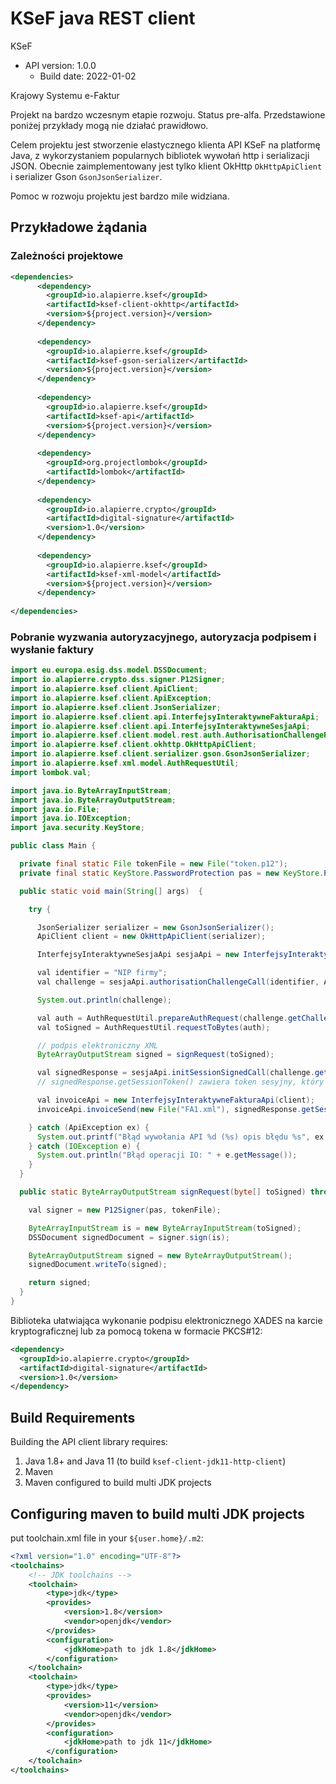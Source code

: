 # KSeF java REST client

KSeF
- API version: 1.0.0
  - Build date: 2022-01-02

Krajowy Systemu e-Faktur

Projekt na bardzo wczesnym etapie rozwoju. Status pre-alfa. Przedstawione poniżej przykłady mogą nie działać prawidłowo. 

Celem projektu jest stworzenie elastycznego klienta API KSeF na platformę Java, z wykorzystaniem 
popularnych bibliotek wywołań http i serializacji JSON.  Obecnie zaimplementowany jest tylko klient OkHttp `OkHttpApiClient` i serializer Gson `GsonJsonSerializer`.

Pomoc w rozwoju projektu jest bardzo mile widziana. 

## Przykładowe żądania

### Zależności projektowe

````xml
<dependencies>
      <dependency>
        <groupId>io.alapierre.ksef</groupId>
        <artifactId>ksef-client-okhttp</artifactId>
        <version>${project.version}</version>
      </dependency>
    
      <dependency>
        <groupId>io.alapierre.ksef</groupId>
        <artifactId>ksef-gson-serializer</artifactId>
        <version>${project.version}</version>
      </dependency>
    
      <dependency>
        <groupId>io.alapierre.ksef</groupId>
        <artifactId>ksef-api</artifactId>
        <version>${project.version}</version>
      </dependency>
    
      <dependency>
        <groupId>org.projectlombok</groupId>
        <artifactId>lombok</artifactId>
      </dependency>
    
      <dependency>
        <groupId>io.alapierre.crypto</groupId>
        <artifactId>digital-signature</artifactId>
        <version>1.0</version>
      </dependency>
    
      <dependency>
        <groupId>io.alapierre.ksef</groupId>
        <artifactId>ksef-xml-model</artifactId>
        <version>${project.version}</version>
      </dependency>
    
</dependencies>
````

### Pobranie wyzwania autoryzacyjnego, autoryzacja podpisem i wysłanie faktury

````java
import eu.europa.esig.dss.model.DSSDocument;
import io.alapierre.crypto.dss.signer.P12Signer;
import io.alapierre.ksef.client.ApiClient;
import io.alapierre.ksef.client.ApiException;
import io.alapierre.ksef.client.JsonSerializer;
import io.alapierre.ksef.client.api.InterfejsyInteraktywneFakturaApi;
import io.alapierre.ksef.client.api.InterfejsyInteraktywneSesjaApi;
import io.alapierre.ksef.client.model.rest.auth.AuthorisationChallengeRequest;
import io.alapierre.ksef.client.okhttp.OkHttpApiClient;
import io.alapierre.ksef.client.serializer.gson.GsonJsonSerializer;
import io.alapierre.ksef.xml.model.AuthRequestUtil;
import lombok.val;

import java.io.ByteArrayInputStream;
import java.io.ByteArrayOutputStream;
import java.io.File;
import java.io.IOException;
import java.security.KeyStore;

public class Main {

  private final static File tokenFile = new File("token.p12");
  private final static KeyStore.PasswordProtection pas = new KeyStore.PasswordProtection("_____token_password_____".toCharArray());;

  public static void main(String[] args)  {

    try {

      JsonSerializer serializer = new GsonJsonSerializer();
      ApiClient client = new OkHttpApiClient(serializer);

      InterfejsyInteraktywneSesjaApi sesjaApi = new InterfejsyInteraktywneSesjaApi(client);

      val identifier = "NIP firmy";
      val challenge = sesjaApi.authorisationChallengeCall(identifier, AuthorisationChallengeRequest.IdentifierType.onip);

      System.out.println(challenge);

      val auth = AuthRequestUtil.prepareAuthRequest(challenge.getChallenge(), identifier);
      val toSigned = AuthRequestUtil.requestToBytes(auth);

      // podpis elektroniczny XML 
      ByteArrayOutputStream signed = signRequest(toSigned);

      val signedResponse = sesjaApi.initSessionSignedCall(challenge.getChallenge(), identifier, signed.toByteArray());
      // signedResponse.getSessionToken() zawiera token sesyjny, który jest niezbędny do kolejnych wywołań API

      val invoiceApi = new InterfejsyInteraktywneFakturaApi(client);
      invoiceApi.invoiceSend(new File("FA1.xml"), signedResponse.getSessionToken().getToken());

    } catch (ApiException ex) {
      System.out.printf("Błąd wywołania API %d (%s) opis błędu %s", ex.getCode(), ex.getMessage(),  ex.getResponseBody());
    } catch (IOException e) {
      System.out.println("Błąd operacji IO: " + e.getMessage());
    }
  }

  public static ByteArrayOutputStream signRequest(byte[] toSigned) throws IOException {

    val signer = new P12Signer(pas, tokenFile);

    ByteArrayInputStream is = new ByteArrayInputStream(toSigned);
    DSSDocument signedDocument = signer.sign(is);

    ByteArrayOutputStream signed = new ByteArrayOutputStream();
    signedDocument.writeTo(signed);

    return signed;
  }
}
````

Biblioteka ułatwiająca wykonanie podpisu elektronicznego XADES na karcie kryptograficznej lub za pomocą tokena w formacie PKCS#12: 

````xml
<dependency>
  <groupId>io.alapierre.crypto</groupId>
  <artifactId>digital-signature</artifactId>
  <version>1.0</version>
</dependency>
````

## Build Requirements

Building the API client library requires:
1. Java 1.8+ and Java 11 (to build `ksef-client-jdk11-http-client`)
2. Maven
3. Maven configured to build multi JDK projects

## Configuring maven to build multi JDK projects

put toolchain.xml file in your `${user.home}/.m2`:

````xml
<?xml version="1.0" encoding="UTF-8"?>
<toolchains>
    <!-- JDK toolchains -->
    <toolchain>
        <type>jdk</type>
        <provides>
            <version>1.8</version>
            <vendor>openjdk</vendor>
        </provides>
        <configuration>
            <jdkHome>path to jdk 1.8</jdkHome>
        </configuration>
    </toolchain>
    <toolchain>
        <type>jdk</type>
        <provides>
            <version>11</version>
            <vendor>openjdk</vendor>
        </provides>
        <configuration>
            <jdkHome>path to jdk 11</jdkHome>
        </configuration>
    </toolchain>
</toolchains>

````
